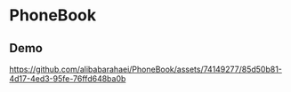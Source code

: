 # PhoneBook

## Demo


https://github.com/alibabarahaei/PhoneBook/assets/74149277/85d50b81-4d17-4ed3-95fe-76ffd648ba0b

